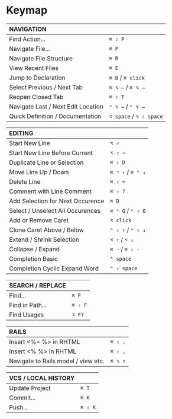 # Keymap

| NAVIGATION                          |                         |
| :---                                | :---                    |
| Find Action...                      | `⌘ ⇧ P`                 |
| Navigate File...                    | `⌘ P`                   |
| Navigate File Structure             | `⌘ R`                   |
| View Recent Files                   | `⌘ E`                   |
| Jump to Declaration                 | `⌘ B` / `⌘ click`       |
| Select Previous / Next Tab          | `⌘ ⌥ ←` / `⌘ ⌥ →`       |
| Reopen Closed Tab                   | `⌘ ⇧ T`                 |
| Navigate Last / Next Edit Location  | `⌃ ⌥ ←` / `⌃ ⌥ →`       |
| Quick Definition / Documentation    | `⌥ space` / `⌥ ⇧ space` |

| EDITING                             |                         |
| :---                                | :---                    |
| Start New Line                      | `⌥ ⏎`                   |
| Start New Line Before Current       | `⌥ ⇧ ⏎`                 |
| Duplicate Line or Selection         | `⌘ ⇧ D`                 |
| Move Line Up / Down                 | `⌘ ⌃ ↑` / `⌘ ⌃ ↓`       |
| Delete Line                         | `⌘ ⇧ ⌨`                 |
| Comment with Line Comment           | `⌘ ⇧ 7`                 |
| Add Selection for Next Occurence    | `⌘ D`                   |
| Select / Unselect All Occurences    | `⌘ ⌃ G` / `⌃ ⇧ G`       |
| Add or Remove Caret                 | `⌥ click`               |
| Clone Caret Above / Below           | `⌃ ⇧ ↑` / `⌃ ⇧ ↓`       |
| Extend / Shrink Selection           | `⌥ ↑` / `⌥ ↓`           |
| Collapse / Expand                   | `⌘ -` / `⌘ ⇧ -`         |
| Completion Basic                    | `⌃ space`               |
| Completion Cyclic Expand Word       | `⌃ ⇧ space`             |

| SEARCH / REPLACE                    |                         |
| :---                                | :---                    |
| Find...                             | `⌘ F`                   |
| Find in Path...                     | `⌘ ⇧ F`                 |
| Find Usages                         | `⌥ F7`                  |

| RAILS                               |                         |
| :---                                | :---                    |
| Insert <%= %> in RHTML              | `⌘ ⇧ .`                 |
| Insert <% %> in RHTML               | `⌘ ⇧ ,`                 |
| Navigate to Rails model / view etc. | `⌘ ⌥ ↑`                 |

| VCS / LOCAL HISTORY                 |                         |
| :---                                | :---                    |
| Update Project                      | `⌘ T`                   |
| Commit...                           | `⌘ K`                   |
| Push...                             | `⌘ ⇧ K`                 |
